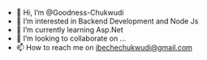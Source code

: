 - 👋 Hi, I’m @Goodness-Chukwudi
- 👀 I’m interested in Backend Development and Node Js
- 🌱 I’m currently learning Asp.Net
- 💞️ I’m looking to collaborate on ...
- 📫 How to reach me on ibechechukwudi@gmail.com

<!---
Goodness-Chukwudi/Goodness-Chukwudi is a ✨ special ✨ repository because its `README.md` (this file) appears on your GitHub profile.
You can click the Preview link to take a look at your changes.
--->
